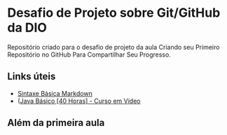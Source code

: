# Desafio de Projeto sobre Git/GitHub da DIO

Repositório criado para o desafio de projeto da aula Criando seu Primeiro Repositório no GitHub Para Compartilhar Seu Progresso.

## Links úteis

- [Sintaxe Básica Markdown](https://www.markdownguide.org/basic-syntax/)
- ([Java Básico [40 Horas] - Curso em Vídeo](https://www.cursoemvideo.com/curso/java-basico/)

## Além da primeira aula
